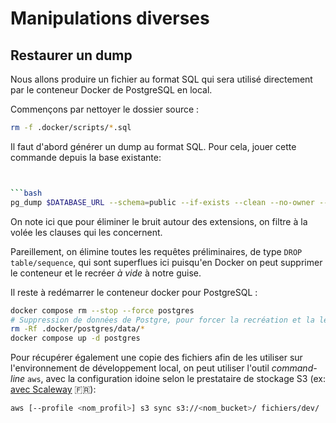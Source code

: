 # Manipulations diverses

## Restaurer un dump


Nous allons produire un fichier au format SQL qui sera utilisé directement par le conteneur Docker de PostgreSQL en
local.

Commençons par nettoyer le dossier source :

```bash
rm -f .docker/scripts/*.sql
```

Il faut d'abord générer un dump au format SQL. Pour cela, jouer cette commande depuis la base existante:

```bash


```bash
pg_dump $DATABASE_URL --schema=public --if-exists --clean --no-owner --no-privileges --exclude-table=public.spatial_ref_sys | grep -i -v 'extensions' | sed -n '/^CREATE SEQUENCE public.adresse_id_seq$/,$p' > ./.docker/postgres/scripts/001-precontentieux-prod-$(date +'%Y-%m-%d').sql
```

On note ici que pour éliminer le bruit autour des extensions, on filtre à la volée les clauses qui les concernent.

Pareillement, on élimine toutes les requêtes préliminaires, de type `DROP table/sequence`, qui sont superflues ici
puisqu'en Docker on peut supprimer le conteneur et le recréer _à vide_ à notre guise. 

Il reste à redémarrer le conteneur docker pour PostgreSQL :

```bash
docker compose rm --stop --force postgres
# Suppression de données de Postgre, pour forcer la recréation et la lecture des fichiers d'entrée
rm -Rf .docker/postgres/data/*
docker compose up -d postgres
```

Pour récupérer également une copie des fichiers afin de les utiliser sur l'environnement de développement local, on peut
utiliser l'outil _command-line_ `aws`, avec la configuration idoine selon le prestataire de stockage S3
(ex: [avec Scaleway](https://www.scaleway.com/en/docs/object-storage/api-cli/object-storage-aws-cli/) 🇫🇷):

```bash
aws [--profile <nom_profil>] s3 sync s3://<nom_bucket>/ fichiers/dev/
```
